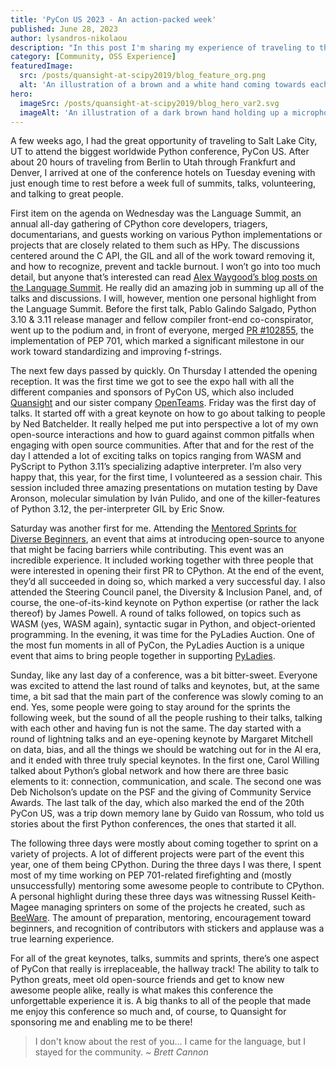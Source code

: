 ```yaml
---
title: 'PyCon US 2023 - An action-packed week'
published: June 28, 2023
author: lysandros-nikolaou
description: "In this post I'm sharing my experience of traveling to the US for PyCon US 2023"
category: [Community, OSS Experience]
featuredImage:
  src: /posts/quansight-at-scipy2019/blog_feature_org.png
  alt: 'An illustration of a brown and a white hand coming towards each other to pass a business card with the logo of Quansight Labs.'
hero:
  imageSrc: /posts/quansight-at-scipy2019/blog_hero_var2.svg
  imageAlt: 'An illustration of a dark brown hand holding up a microphone, with some graphical elements highlighting the top of the microphone.'
---
```


A few weeks ago, I had the great opportunity of traveling to Salt Lake City,
UT to attend the biggest worldwide Python conference, PyCon US. After about
20 hours of traveling from Berlin to Utah through Frankfurt and Denver, I arrived
at one of the conference hotels on Tuesday evening with just enough time to rest
before a week full of summits, talks, volunteering, and talking to great people.

First item on the agenda on Wednesday was the Language Summit, an annual all-day
gathering of CPython core developers, triagers, documentarians, and guests working
on various Python implementations or projects that are closely related to them
such as HPy. The discussions centered around the C API, the GIL and all of the
work toward removing it, and how to recognize, prevent and tackle burnout. I won’t
go into too much detail, but anyone that’s interested can read [Alex Waygood’s blog
posts on the Language Summit](https://pyfound.blogspot.com/2023/05/the-python-language-summit-2023_29.html).
He really did an amazing job in summing up all of the talks and discussions. I will,
however, mention one personal highlight from the Language Summit. Before the first
talk, Pablo Galindo Salgado, Python 3.10 & 3.11 release manager and fellow compiler
front-end co-conspirator, went up to the podium and, in front of everyone, merged
[PR #102855](https://github.com/python/cpython/pull/102855), the implementation of
PEP 701, which marked a significant milestone in our work toward standardizing and
improving f-strings.

The next few days passed by quickly. On Thursday I attended the opening reception.
It was the first time we got to see the expo hall with all the different companies
and sponsors of PyCon US, which also included [Quansight](https://quansight.com/) and
our sister company [OpenTeams](https://www.openteams.com/). Friday was the first day
of talks. It started off with a great keynote on how to go about talking to people by
Ned Batchelder. It really helped me put into perspective a lot of my own open-source
interactions and how to guard against common pitfalls when engaging with open source
communities. After that and for the rest of the day I attended a lot of exciting
talks on topics ranging from WASM and PyScript to Python 3.11’s specializing
adaptive interpreter. I’m also very happy that, this year, for the first time,
I volunteered as a session chair. This session included three amazing presentations
on mutation testing by Dave Aronson, molecular simulation by Iván Pulido, and one
of the killer-features of Python 3.12, the per-interpreter GIL by Eric Snow.

Saturday was another first for me. Attending the [Mentored Sprints for Diverse
Beginners](https://mentored-sprints.netlify.app/), an event that aims at introducing
open-source to anyone that might be facing barriers while contributing. This event
was an incredible experience. It included working together with three people that
were interested in opening their first PR to CPython. At the end of the event,
they’d all succeeded in doing so, which marked a very successful day. I also attended
the Steering Council panel, the Diversity & Inclusion Panel, and, of course, the
one-of-its-kind keynote on Python expertise (or rather the lack thereof) by James
Powell. A round of talks followed, on topics such as WASM (yes, WASM again), syntactic
sugar in Python, and object-oriented programming. In the evening, it was time for
the PyLadies Auction. One of the most fun moments in all of PyCon, the PyLadies
Auction is a unique event that aims to bring people together in supporting [PyLadies](https://pyladies.com/).

Sunday, like any last day of a conference, was a bit bitter-sweet. Everyone was
excited to attend the last round of talks and keynotes, but, at the same time, a
bit sad that the main part of the conference was slowly coming to an end. Yes,
some people were going to stay around for the sprints the following week, but the
sound of all the people rushing to their talks, talking with each other and having
fun is not the same. The day started with a round of lightning talks and an
eye-opening keynote by Margaret Mitchell on data, bias, and all the things we should
be watching out for in the AI era, and it ended with three truly special keynotes.
In the first one, Carol Willing talked about Python’s global network and how there are
three basic elements to it: connection, communication, and scale. The second one was
Deb Nicholson’s update on the PSF and the giving of Community Service Awards. The
last talk of the day, which also marked the end of the 20th PyCon US, was a trip down
memory lane by Guido van Rossum, who told us stories about the first Python conferences,
the ones that started it all.

The following three days were mostly about coming together to sprint on a variety of
projects. A lot of different projects were part of the event this year, one of them
being CPython. During the three days I was there, I spent most of my time working on
PEP 701-related firefighting and (mostly unsuccessfully) mentoring some awesome people
to contribute to CPython. A personal highlight during these three days was witnessing
Russel Keith-Magee managing sprinters on some of the projects he created, such as
[BeeWare](https://beeware.org/). The amount of preparation, mentoring, encouragement
toward beginners, and recognition of contributors with stickers and applause was a
true learning experience.

For all of the great keynotes, talks, summits and sprints, there’s one aspect of PyCon
that really is irreplaceable, the hallway track! The ability to talk to Python greats,
meet old open-source friends and get to know new awesome people alike, really is what
makes this conference the unforgettable experience it is. A big thanks to all of the
people that made me enjoy this conference so much and, of course, to Quansight for
sponsoring me and enabling me to be there!


> I don't know about the rest of you... I came for the language, but I stayed for the community.
_~ Brett Cannon_
